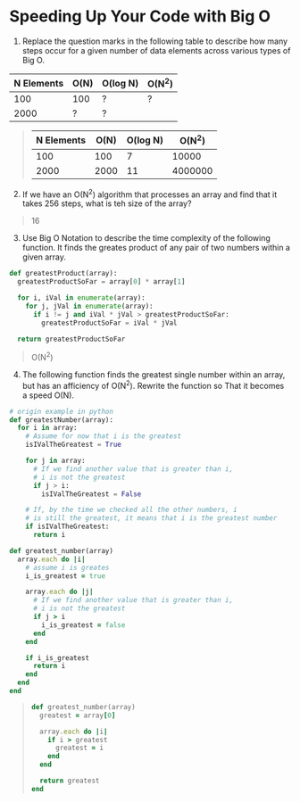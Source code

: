 # Speeding Up Your Code with Big O

1. Replace the question marks in the following table to describe how many steps occur for a given number of data elements across various types of Big O.

| N Elements | O(N) | O(log N) | O(N<sup>2</sup>) |
|------------|------|----------|--------|
| 100        | 100  | ?        | ?      |
| 2000       | ?    | ?        |        |

  > | N Elements | O(N) | O(log N) | O(N<sup>2</sup>)  |
  > |------------|------|----------|---------|
  > | 100        | 100  | 7        | 10000   |
  > | 2000       | 2000 | 11       | 4000000 |

2. If we have an O(N<sup>2</sup>) algorithm that processes an array and find that it takes 256 steps, what is teh size of the array?
  > 16

3. Use Big O Notation to describe the time complexity of the following function. It finds the greates product of any pair of two numbers within a given array.
``` python
def greatestProduct(array):
  greatestProductSoFar = array[0] * array[1]

  for i, iVal in enumerate(array):
    for j, jVal in enumerate(array):
      if i != j and iVal * jVal > greatestProductSoFar:
        greatestProductSoFar = iVal * jVal

  return greatestProductSoFar
```
  > O(N<sup>2</sup>)


4. The following function finds the greatest single number within an array, but has an afficiency of O(N<sup>2</sup>). Rewrite the function so That it becomes a speed O(N).
``` python
# origin example in python
def greatestNumber(array):
  for i in array:
    # Assume for now that i is the greatest
    isIValTheGreatest = True

    for j in array:
      # If we find another value that is greater than i,
      # i is not the greatest
      if j > i:
        isIValTheGreatest = False

    # If, by the time we checked all the other numbers, i
    # is still the greatest, it means that i is the greatest number
    if isIValTheGreatest:
      return i

```

``` ruby
def greatest_number(array)
  array.each do |i|
    # assume i is greates
    i_is_greatest = true

    array.each do |j|
      # If we find another value that is greater than i,
      # i is not the greatest
      if j > i
        i_is_greatest = false
      end
    end

    if i_is_greatest
      return i
    end
  end
end
```

  > ``` ruby
  > def greatest_number(array)
  >   greatest = array[0]
  > 
  >   array.each do |i|
  >     if i > greatest
  >       greatest = i
  >     end
  >   end
  > 
  >   return greatest
  > end
  > ```
